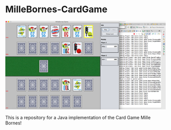MilleBornes-CardGame
====================

![alt tag](https://github.com/pgaref/MilleBornes-CardGame/blob/refactoringView/Report/game_Final.png)


This is a repository for a Java implementation of the Card Game Mille Bornes!

